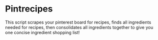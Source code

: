 # Pintrecipes
This script scrapes your pinterest board for recipes, finds all ingredients needed for recipes, then consolidates all ingredients together to give you one concise ingredient shopping list!
